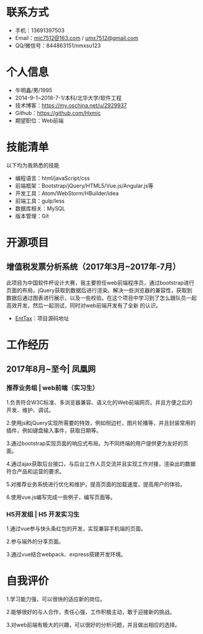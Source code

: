 
# 联系方式
 - 手机：13691397503
 - Email：mic7512@163.com / umx7512@gmail.com
 - QQ/微信号：844863151/nmxsu123
# 个人信息
 - 牛明鑫/男/1995
 - 2014-9-1~2018-7-1/本科/北华大学/软件工程
 - 技术博客：https://my.oschina.net/u/2929937
 - Github：https://github.com/Hxmic
 - 期望职位：Web前端
# 技能清单
以下均为我熟悉的技能
- 编程语言：html/javaScript/css
- 前端框架：Bootstrap/jQuery/HTML5/Vue.js/Angular.js等
- 开发工具：Atom/WebStorm/HBuilder/idea
- 前端工具：gulp/less
- 数据库相关：MySQL
- 版本管理：Git

      
# 开源项目
## 增值税发票分析系统（2017年3月~2017年-7月）
此项目为中国软件杯设计大赛，我主要担任web前端程序员，通过bootstrap进行页面的布局，jQuery获取到数据后进行渲染。解决一些浏览器的兼容性，获取到数据后通过图表进行展示，以及一些校验。在这个项目中学习到了怎么跟队员一起高效开发，然后一起测试，同时对web前端开发有了全新 的认识。

  *   [EntTax](https://github.com/Hxmic/EntTax-1)：项目源码地址
# 工作经历
## 2017年8月~至今| 凤凰网 
### 推荐业务组 | web前端（实习生）
1.负责符合W3C标准、多浏览器兼容、语义化的Web前端网页。并且方便之后的开发、维护、调试。

2.使用js和jQuery实现所需要的特效，例如侧边栏，图片轮播等，并且封装常用的插件，例如键盘输入事件，获取日期等。

3.通过bootstrap实现页面的响应式布局。为不同终端的用户提供更为友好的页面。

4.通过ajax获取后台接口，与后台工作人员交流并且实现工作对接，渲染出的数据符合产品和运营的要求。

5.对推荐业务系统进行优化和维护，提高页面的加载速度，提高用户的体验。

6.使用vue.js编写完成一些例子，编写页面等。
### H5开发组 | H5 开发实习生
1.通过vue参与快头条红包的开发，实现兼容手机端的页面。

2.参与端外的分享页面。

3.通过vue结合webpack、express搭建开发环境。

# 自我评价
1.学习能力强，可以很快的适应新的岗位。

2.能够很好的与人合作，责任心强，工作积极主动，敢于迎接新的挑战。

3.对web前端有极大的兴趣，可以很好的分析问题，并且做出相应的选择。

